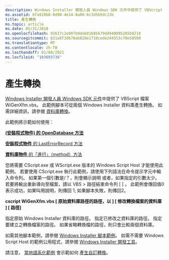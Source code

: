 ```yaml
---
description: Windows Installer 開發人員 Windows SDK 元件中提供了 VBScript 檔案 WiGenXfm.vbs。 此範例腳本可從兩個 Windows Installer 資料庫產生轉換。 如需詳細資訊，請參閱資料庫轉換。
ms.assetid: bfa918b8-8d90-4e14-8a06-6c3d5b5dc13b
title: 產生轉換
ms.topic: article
ms.date: 05/31/2018
ms.openlocfilehash: 92617c2e007b9deb01685679d4940095285b8218
ms.sourcegitcommit: 831e8f3db78ab820e1710cede244553c70e50500
ms.translationtype: MT
ms.contentlocale: zh-TW
ms.lasthandoff: 01/08/2021
ms.locfileid: "103693736"
---
```

# <a name="generate-a-transform"></a>產生轉換

[Windows Installer 開發人員 Windows SDK 元件](platform-sdk-components-for-windows-installer-developers.md)中提供了 VBScript 檔案 WiGenXfm.vbs。 此範例腳本可從兩個 Windows Installer 資料庫產生轉換。 如需詳細資訊，請參閱 [資料庫轉換](database-transforms.md)。

此範例將示範如何使用：

[**(安裝程式物件) 的 OpenDatabase 方法**](installer-opendatabase.md)

[](installer-lasterrorrecord.md) [**安裝程式物件** 的 LastErrorRecord 方法](installer-object.md)

[](database-generatetransform.md) [**資料庫物件** 的「進行」（method）方法](database-object.md)

您將需要 CScript.exe 或 WScript.exe 版本的 Windows Script Host 才能使用此範例。 若要使用 CScript.exe 執行此範例，請使用下列語法在命令提示字元中輸入命令列。 如果第一個引數是/？，則會顯示說明 或者，如果指定的引數太少。 若要將輸出重新導向至檔案，請以 VBS > 路徑結束命令列 \[  \] 。 此範例會傳回值0表示成功，如果叫用說明，則傳回 1; 如果腳本失敗，則傳回2。

**cscript WiGenXfm.vbs \[ 原始資料庫路徑的路徑，以 \] \[ 修改轉換檔案的資料庫 \] \[ 路徑\]**

指定原始 Windows Installer 資料庫的路徑。 指定已修改之資料庫的路徑。 指定要建立之轉換檔案的路徑。 如果省略轉換檔的路徑，則只會比較兩個資料庫。

如需其他腳本範例，請參閱 [Windows Installer 腳本範例](windows-installer-scripting-examples.md)。 如需不需要 Windows Script Host 的範例公用程式，請參閱 [Windows Installer 開發工具](windows-installer-development-tools.md)。

請注意， [當地語系化範例](a-localization-example.md) 會示範如何 [產生自訂轉換](generating-a-customization-transform.md)。

 

 



